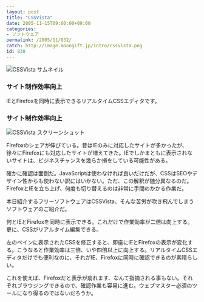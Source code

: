 ```yaml
---
layout: post
title: "CSSVista"
date: 2005-11-15T09:00:00+09:00
categories:
- ソフトウェア
permalink: /2005/11/832/
catch: http://image.moongift.jp/intro/cssvista.png
id: 838
---
```

 ![CSSVista サムネイル](http://image.moongift.jp/intro/cssvista.s.png "CSSVista サムネイル")
  

### サイト制作効率向上
  
IEとFirefoxを同時に表示できるリアルタイムCSSエディタです。  
<!--more-->  

### サイト制作効率向上
  

![CSSVista スクリーンショット](http://image.moongift.jp/intro/cssvista.png "CSSVista スクリーンショット")

  

Firefoxのシェアが伸びている。昔はIEのみに対応したサイトが多かったが、徐々にFirefoxにも対応したサイトが増えてきた。IEでしかまともに表示されないサイトは、ビジネスチャンスを幾らか損をしている可能性がある。

  

確かに確認は面倒だ。JavaScriptは使わなければ良いだけだが、CSSはSEOやデザイン性からも使わない訳にはいかない。ただ、この解釈が随分異なるのだ。FirefoxとIEを立ち上げ、何度も切り替えるのは非常に手間のかかる作業だ。

  

本日紹介するフリーソフトウェアはCSSVista、そんな苦労が吹き飛んでしまうソフトウェアのご紹介だ。

  

何とIEとFirefoxを同時に表示できる。これだけで作業効率が二倍は向上する。更に、CSSがリアルタイム編集できる。

  

左のペインに表示されたCSSを修正すると、即座にIEとFirefoxの表示が変化する。こうなると作業効率は三倍、いや四倍以上に向上する。リアルタイムCSSエディタだけでも便利なのに、それがIE、Firefoxに同時に確認できるのが素晴らしい。

  

これを使えば、Firefoxだと表示が崩れます、なんて指摘される事もない。それぞれブラウジングできるので、確認作業も容易に進む。ウェブマスター必須のツールになり得るのではないだろうか。

